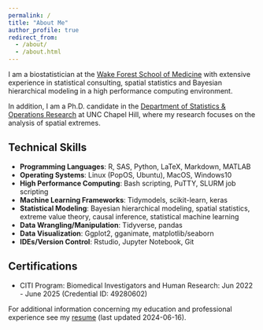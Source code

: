 ```yaml
---
permalink: /
title: "About Me"
author_profile: true
redirect_from: 
  - /about/
  - /about.html
---
```


I am a biostatistician at the [Wake Forest School of Medicine](https://school.wakehealth.edu/departments/biostatistics-and-data-science) with extensive experience in statistical consulting, spatial statistics and Bayesian hierarchical modeling in a high performance computing environment. 

In addition, I am a Ph.D. candidate in the [Department of Statistics & Operations Research](https://stor.unc.edu/) at UNC Chapel Hill, where my research focuses on the analysis of spatial extremes.

## Technical Skills

- **Programming Languages**: R, SAS, Python, LaTeX, Markdown, MATLAB
- **Operating Systems**: Linux (PopOS, Ubuntu), MacOS, Windows10
- **High Performance Computing**: Bash scripting, PuTTY, SLURM job scripting
- **Machine Learning Frameworks**: Tidymodels, scikit-learn, keras
- **Statistical Modeling**: Bayesian hierarchical modeling, spatial statistics, extreme value theory, causal inference, statistical machine learning
- **Data Wrangling/Manipulation**: Tidyverse, pandas
- **Data Visualization**: Ggplot2, gganimate, matplotlib/seaborn
- **IDEs/Version Control**: Rstudio, Jupyter Notebook, Git

## Certifications

 - CITI Program: Biomedical Investigators and Human Research: Jun 2022 - June 2025 (Credential ID: 49280602)

For additional information concerning my education and professional experience see my [resume](/resume.pdf) (last updated 2024-06-16).

